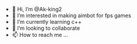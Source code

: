 - 👋 Hi, I’m @Ak-king2
- 👀 I’m interested in making aimbot for fps games
- 🌱 I’m currently learning c++
- 💞️ I’m looking to collaborate
- 📫 How to reach me ...

<!---
Ak-king2/Ak-king2 is a ✨ special ✨ repository because its `README.md` (this file) appears on your GitHub profile.
You can click the Preview link to take a look at your changes.
--->
